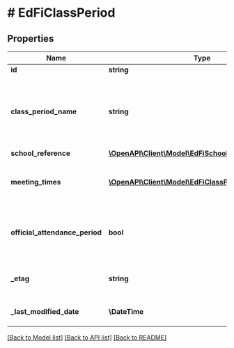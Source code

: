 # # EdFiClassPeriod

## Properties

Name | Type | Description | Notes
------------ | ------------- | ------------- | -------------
**id** | **string** |  | [optional]
**class_period_name** | **string** | An indication of the portion of a typical daily session in which students receive instruction in a specified subject (e.g., morning, sixth period, block period, or AB schedules). |
**school_reference** | [**\OpenAPI\Client\Model\EdFiSchoolReference**](EdFiSchoolReference.md) |  |
**meeting_times** | [**\OpenAPI\Client\Model\EdFiClassPeriodMeetingTime[]**](EdFiClassPeriodMeetingTime.md) | An unordered collection of classPeriodMeetingTimes. The meeting time(s) for a class period. | [optional]
**official_attendance_period** | **bool** | Indicator of whether this class period is used for official daily attendance. Alternatively, official daily attendance may be tied to a section. | [optional]
**_etag** | **string** | A unique system-generated value that identifies the version of the resource. | [optional]
**_last_modified_date** | **\DateTime** | The date and time the resource was last modified. | [optional]

[[Back to Model list]](../../README.md#models) [[Back to API list]](../../README.md#endpoints) [[Back to README]](../../README.md)
